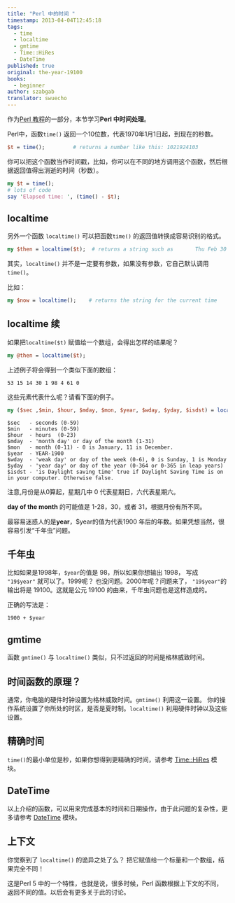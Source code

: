 ```yaml
---
title: "Perl 中的时间 "
timestamp: 2013-04-04T12:45:18
tags:
  - time
  - localtime
  - gmtime
  - Time::HiRes
  - DateTime
published: true
original: the-year-19100
books:
  - beginner
author: szabgab
translator: swuecho
---
```



作为[Perl 教程](/perl-tutorial)的一部分，本节学习<b>Perl 中时间处理</b>。

Perl中，函数`time()` 返回一个10位数，代表1970年1月1日起，到现在的秒数。


```perl
$t = time();         # returns a number like this: 1021924103
```


你可以把这个函数当作时间戳，比如，你可以在不同的地方调用这个函数，然后根据返回值得出消逝的时间（秒数）。

```perl
my $t = time();
# lots of code
say 'Elapsed time: ', (time() - $t);
```

## localtime

另外一个函数 `localtime()` 可以把函数`time()` 的返回值转换成容易识别的格式。

```perl
my $then = localtime($t);  # returns a string such as       Thu Feb 30 14:15:53 1998
```

其实，`localtime()` 并不是一定要有参数，如果没有参数，它自己默认调用`time()`。

比如：

```perl
my $now = localtime();    # returns the string for the current time
```


## localtime 续

如果把`localtime($t)` 赋值给一个数组，会得出怎样的结果呢？

```perl
my @then = localtime($t);
```

上述例子将会得到一个类似下面的数组：

```
53 15 14 30 1 98 4 61 0
```

这些元素代表什么呢？请看下面的例子。

```perl
my ($sec ,$min, $hour, $mday, $mon, $year, $wday, $yday, $isdst) = localtime(time);
```
```
$sec   - seconds (0-59)
$min   - minutes (0-59)
$hour  - hours  (0-23)
$mday  - 'month day' or day of the month (1-31)
$mon   - month (0-11) - 0 is January, 11 is December.
$year  - YEAR-1900
$wday  - 'weak day' or day of the week (0-6), 0 is Sunday, 1 is Monday
$yday  - 'year day' or day of the year (0-364 or 0-365 in leap years)
$isdst - 'is Daylight saving time' true if Daylight Saving Time is on in your computer. Otherwise false.
```

注意,月份是从0算起，星期几中 0 代表星期日，六代表星期六。

<b>day of the month</b> 的可能值是 1-28，30，或者 31，根据月份有所不同。

最容易迷惑人的是<b>year</b>，$year的值为代表1900 年后的年数。如果凭想当然，很容易引发“千年虫”问题。

## 千年虫

比如如果是1998年，`$year`的值是 98，所以如果你想输出 1998， 写成 `"19$year"` 就可以了。1999呢？
也没问题。2000年呢？问题来了， `"19$year"`的输出将是 19100。这就是公元 19100 的由来，千年虫问题也是这样造成的。

正确的写法是：

```
1900 + $year
```

## gmtime

函数  `gmtime()` 与 `localtime()` 类似，只不过返回的时间是格林威致时间。

## 时间函数的原理？

通常，你电脑的硬件时钟设置为格林威致时间。`gmtime()` 利用这一设置。
你的操作系统设置了你所处的时区，是否是夏时制。`localtime()` 利用硬件时钟以及这些设置。

## 精确时间

`time()`的最小单位是秒，如果你想得到更精确的时间，请参考 [Time::HiRes](https://metacpan.org/pod/Time::HiRes) 模块。

## DateTime

以上介绍的函数，可以用来完成基本的时间和日期操作，由于此问题的复杂性，更多请参考 [DateTime](https://metacpan.org/pod/DateTime) 模块。


## 上下文

你觉察到了 `localtime()` 的诡异之处了么？ 把它赋值给一个标量和一个数组，结果完全不同！

这是Perl 5 中的一个特性，也就是说，很多时候，Perl 函数根据上下文的不同，返回不同的值。以后会有更多关于此的讨论。





